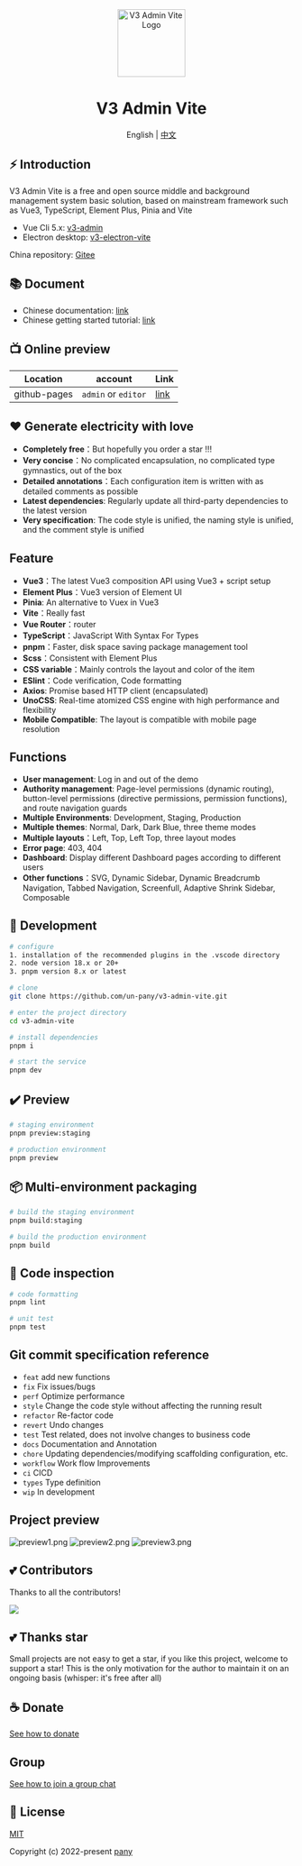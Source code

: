 <div align="center">
  <img alt="V3 Admin Vite Logo" width="120" height="120" src="./src/common/assets/images/layouts/logo.png">
  <h1>V3 Admin Vite</h1>
  <span>English | <a href="./README.zh-CN.md">中文</a></span>
</div>

## ⚡ Introduction

V3 Admin Vite is a free and open source middle and background management system basic solution, based on mainstream framework such as Vue3, TypeScript, Element Plus, Pinia and Vite

- Vue Cli 5.x: [v3-admin](https://github.com/un-pany/v3-admin)
- Electron desktop: [v3-electron-vite](https://github.com/un-pany/v3-electron-vite)

China repository: [Gitee](https://gitee.com/un-pany/v3-admin-vite)

## 📚 Document

- Chinese documentation: [link](https://juejin.cn/post/7089377403717287972)
- Chinese getting started tutorial: [link](https://juejin.cn/column/7207659644487139387)

## 📺 Online preview

| Location     | account             | Link                                            |
| ------------ | ------------------- | ----------------------------------------------- |
| github-pages | `admin` or `editor` | [link](https://un-pany.github.io/v3-admin-vite) |

## ❤️ Generate electricity with love

- **Completely free**：But hopefully you order a star !!!
- **Very concise**：No complicated encapsulation, no complicated type gymnastics, out of the box
- **Detailed annotations**：Each configuration item is written with as detailed comments as possible
- **Latest dependencies**: Regularly update all third-party dependencies to the latest version
- **Very specification**: The code style is unified, the naming style is unified, and the comment style is unified

## Feature

- **Vue3**：The latest Vue3 composition API using Vue3 + script setup
- **Element Plus**：Vue3 version of Element UI
- **Pinia**: An alternative to Vuex in Vue3
- **Vite**：Really fast
- **Vue Router**：router
- **TypeScript**：JavaScript With Syntax For Types
- **pnpm**：Faster, disk space saving package management tool
- **Scss**：Consistent with Element Plus
- **CSS variable**：Mainly controls the layout and color of the item
- **ESlint**：Code verification, Code formatting
- **Axios**: Promise based HTTP client (encapsulated)
- **UnoCSS**: Real-time atomized CSS engine with high performance and flexibility
- **Mobile Compatible**: The layout is compatible with mobile page resolution

## Functions

- **User management**: Log in and out of the demo
- **Authority management**: Page-level permissions (dynamic routing), button-level permissions (directive permissions, permission functions), and route navigation guards
- **Multiple Environments**: Development, Staging, Production
- **Multiple themes**: Normal, Dark, Dark Blue, three theme modes
- **Multiple layouts**：Left, Top, Left Top, three layout modes
- **Error page**: 403, 404
- **Dashboard**: Display different Dashboard pages according to different users
- **Other functions**：SVG, Dynamic Sidebar, Dynamic Breadcrumb Navigation, Tabbed Navigation, Screenfull, Adaptive Shrink Sidebar, Composable

## 🚀 Development

```bash
# configure
1. installation of the recommended plugins in the .vscode directory
2. node version 18.x or 20+
3. pnpm version 8.x or latest

# clone
git clone https://github.com/un-pany/v3-admin-vite.git

# enter the project directory
cd v3-admin-vite

# install dependencies
pnpm i

# start the service
pnpm dev
```

## ✔️ Preview

```bash
# staging environment
pnpm preview:staging

# production environment
pnpm preview
```

## 📦️ Multi-environment packaging

```bash
# build the staging environment
pnpm build:staging

# build the production environment
pnpm build
```

## 🔧 Code inspection

```bash
# code formatting
pnpm lint

# unit test
pnpm test
```

## Git commit specification reference

- `feat` add new functions
- `fix` Fix issues/bugs
- `perf` Optimize performance
- `style` Change the code style without affecting the running result
- `refactor` Re-factor code
- `revert` Undo changes
- `test` Test related, does not involve changes to business code
- `docs` Documentation and Annotation
- `chore` Updating dependencies/modifying scaffolding configuration, etc.
- `workflow` Work flow Improvements
- `ci` CICD
- `types` Type definition
- `wip` In development

## Project preview

![preview1.png](./src/common/assets/images/docs/preview1.png)
![preview2.png](./src/common/assets/images/docs/preview2.png)
![preview3.png](./src/common/assets/images/docs/preview3.png)

## 💕 Contributors

Thanks to all the contributors!

<a href="https://github.com/un-pany/v3-admin-vite/graphs/contributors">
  <img src="https://contrib.rocks/image?repo=un-pany/v3-admin-vite" />
</a>

## 💕 Thanks star

Small projects are not easy to get a star, if you like this project, welcome to support a star! This is the only motivation for the author to maintain it on an ongoing basis (whisper: it's free after all)

## ☕ Donate

[See how to donate](https://github.com/un-pany/v3-admin-vite/issues/69)

## Group

[See how to join a group chat](https://github.com/un-pany/v3-admin-vite/issues/191)

## 📄 License

[MIT](./LICENSE)

Copyright (c) 2022-present [pany](https://github.com/pany-ang)
